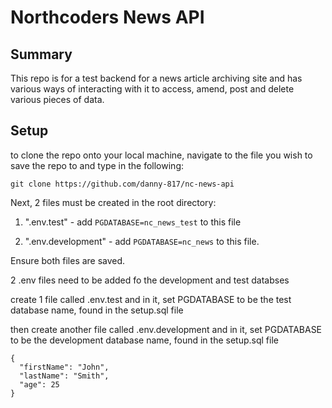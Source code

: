 # **Northcoders News API**

## Summary

This repo is for a test backend for a news article archiving site and has various ways of interacting with it to access, amend, post and delete various pieces of data.

## Setup

to clone the repo onto your local machine, navigate to the file you wish to save the repo to and type in the following:

```
git clone https://github.com/danny-817/nc-news-api
```

Next, 2 files must be created in the root directory:

1. ".env.test" - add `PGDATABASE=nc_news_test` to this file

2. ".env.development" - add `PGDATABASE=nc_news` to this file.

Ensure both files are saved.

2 .env files need to be added fo the development and test databses

create 1 file called .env.test and in it, set PGDATABASE to be the test database name, found in the setup.sql file

then create another file called .env.development and in it, set PGDATABASE to be the development database name, found in the setup.sql file

```
{
  "firstName": "John",
  "lastName": "Smith",
  "age": 25
}
```
